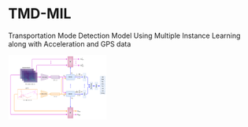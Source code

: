 # TMD-MIL
Transportation Mode Detection Model Using Multiple Instance Learning along with Acceleration and GPS data

<img src="https://github.com/chrissiargas/TMD-MIL/blob/main/net.png" width="200">

